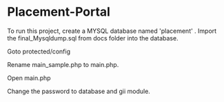 Placement-Portal
================

To run this project, create a MYSQL database named 'placement' . Import the final_Mysqldump.sql from docs folder into the database.


Goto protected/config

Rename main_sample.php to main.php.

Open main.php

Change the password to database and gii module.
